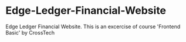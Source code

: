 # Edge-Ledger-Financial-Website
Edge Ledger Financial Website. This is an excercise of course 'Frontend Basic' by CrossTech
